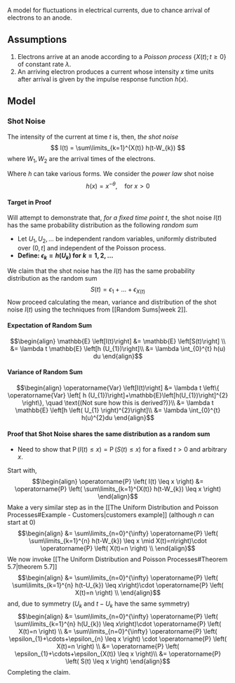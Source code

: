 
A model for fluctuations in electrical currents, due to chance arrival of electrons to an anode. 
## Assumptions
1. Electrons arrive at an anode according to a *Poisson process* $\left\{ X(t); t \geq 0 \right\}$ of constant rate $\lambda$.
2. An arriving electron produces a current whose intensity $x$ time units after arrival is given by the impulse response function $h(x)$.
## Model

### Shot Noise

The intensity of the current at time $t$ is, then, *the shot noise*
$$
I(t) = \sum\limits_{k=1}^{X(t)} h(t-W_{k})
$$
where $W_{1}, W_{2}$ are the arrival times of the electrons.

Where $h$ can take various forms. We consider the *power law* shot noise 
$$h(x)=x^{-\theta}, \quad \text{for } x >0$$
#### Target in Proof

Will attempt to demonstrate that, *for a fixed time point* $t$, the shot noise $I(t)$ has the same probability distribution as the following *random sum*

- Let $U_{1}, U_{2}, \dots$ be independent random variables, uniformly distributed over $(0, t]$ and independent of the Poisson process.
- **Define: $\epsilon_{k}=h(U_{k})$ for $k=1,2,\dots$**

We claim that the shot noise has the $I(t)$ has the same probability distribution as the random sum
$$S(t)=\epsilon_{1}+\dots+\epsilon_{X(t)}$$
Now proceed calculating the mean, variance and distribution of the shot noise $I(t)$ using the techniques from [[Random Sums|week 2]].

#### Expectation of Random Sum

$$\begin{align}
\mathbb{E} \left[I(t)\right] &= \mathbb{E} \left[S(t)\right] \\
&= \lambda t \mathbb{E} \left[h (U_{1})\right]\\
&= \lambda \int_{0}^{t} h(u) du
\end{align}$$
#### Variance of Random Sum
 $$\begin{align}
\operatorname{Var} \left[I(t)\right] &= \lambda t \left\{ \operatorname{Var} \left[ h (U_{1})\right]+\mathbb{E}\left[h(U_{1})\right]^{2} \right\}, \quad \text{(Not sure how this is derived?)}\\
&= \lambda t \mathbb{E} \left[h \left( U_{1} \right)^{2}\right]\\
&= \lambda \int_{0}^{t} h(u)^{2}du
\end{align}$$

#### Proof that Shot Noise shares the same distribution as a random sum

- Need to show that $\operatorname{P} \left( I(t) \leq x \right) = \operatorname{P} \left( S(t) \leq x \right)$ for a fixed $t>0$ and arbitrary $x$.

Start with,
$$\begin{align}
\operatorname{P} \left( I(t) \leq x \right) &= \operatorname{P} \left( \sum\limits_{k=1}^{X(t)} h(t-W_{k}) \leq x \right) 
\end{align}$$
Make a very similar step as in the [[The Uniform Distribution and Poisson Processes#Example - Customers|customers example]] (although $n$ can start at 0)
$$\begin{align}
&= \sum\limits_{n=0}^{\infty} \operatorname{P} \left( \sum\limits_{k=1}^{n} h(t-W_{k}) \leq x \mid X(t)=n\right)\cdot \operatorname{P} \left( X(t)=n \right) \\
\end{align}$$
We now invoke [[The Uniform Distribution and Poisson Processes#Theorem 5.7|theorem 5.7]]
$$\begin{align}
&= \sum\limits_{n=0}^{\infty} \operatorname{P} \left( \sum\limits_{k=1}^{n} h(t-U_{k}) \leq x\right)\cdot \operatorname{P} \left( X(t)=n \right) \\
\end{align}$$
and, due to symmetry ($U_{k}$ and $t-U_{k}$ have the same symmetry)
$$\begin{align}
&= \sum\limits_{n=0}^{\infty} \operatorname{P} \left( \sum\limits_{k=1}^{n} h(U_{k}) \leq x\right)\cdot \operatorname{P} \left( X(t)=n \right) \\
&= \sum\limits_{n=0}^{\infty} \operatorname{P} \left( \epsilon_{1}+\cdots+\epsilon_{n} \leq x  \right) \cdot \operatorname{P} \left( X(t)=n \right) \\
&= \operatorname{P} \left( \epsilon_{1}+\cdots+\epsilon_{X(t)} \leq x \right)\\
&= \operatorname{P} \left( S(t) \leq x \right)
\end{align}$$
Completing the claim.

